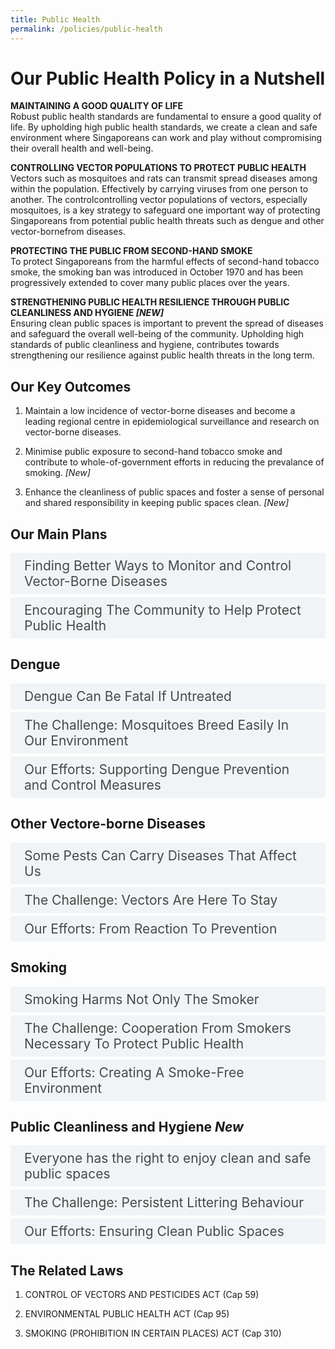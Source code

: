 ```yaml
---
title: Public Health
permalink: /policies/public-health
---
```

<style>

input {
	display: none;
}
label {
	display: block;
	padding: 8px 22px;
	margin: 0 0 5px 0;
	cursor: pointor;
	background: #F0F4F6;
	border-radius: 3px;
	color: #484848;
	transition: ease .5s;
	font-size: 1.5em;
}

label:hover {
	background: #4a96b0;
	color: #FFF;
}

.accordion-content {
	/* background: #E2E5F6; */
	padding: 10px 0px 30px 30px;
	/* border: 1px solid #484848; */
	margin: 0 0 1px 0;
	border-radius: 3px;
}

input + label + .accordion-content {
	display: none;
}

input:checked + label + .accordion-content {
	display: none;
}

input:checked + label + .accordion-content {
	display: block;
}

</style>
<!-- End of accordion -->

<div class="container">

<h1><b>Our Public Health Policy in a Nutshell</b></h1>

<p><strong>MAINTAINING A GOOD QUALITY OF LIFE</strong><br>  Robust public health standards are fundamental to ensure a good quality of life. By upholding high public health standards, we create a clean and safe environment where Singaporeans can work and play without compromising their overall health and well-being.</p>

<p><strong>CONTROLLING VECTOR POPULATIONS TO PROTECT PUBLIC HEALTH</strong><br>  Vectors such as mosquitoes and rats can transmit spread diseases among within the population. Effectively  by carrying viruses from one person to another. The controlcontrolling vector populations of vectors, especially mosquitoes, is a key strategy to safeguard one important way of protecting Singaporeans from potential public health threats such as dengue and other vector-bornefrom diseases.</p>

<p><strong>PROTECTING THE PUBLIC FROM SECOND-HAND SMOKE</strong><br>  To protect Singaporeans from the harmful effects of second-hand tobacco smoke, the smoking ban was introduced in October 1970 and has been progressively extended to cover many public places over the years.</p>

<p><strong>STRENGTHENING PUBLIC HEALTH RESILIENCE THROUGH PUBLIC CLEANLINESS AND HYGIENE <i>[NEW]</i></strong><br>  Ensuring clean public spaces is important to prevent the spread of diseases and safeguard the overall well-being of the community. Upholding high standards of public cleanliness and hygiene, contributes towards strengthening our resilience against public health threats in the long term.</p>

<h2 id="our-key-targets">Our Key Outcomes</h2>
<ol>
	<li><p>Maintain a low incidence of vector-borne diseases and become a leading regional centre in epidemiological surveillance and research on vector-borne diseases.</p>
	</li>
	<li><p>Minimise public exposure to second-hand tobacco smoke and contribute to whole-of-government efforts in reducing the prevalance of smoking. <i>[New]</i></p>
	</li>
	<li><p>Enhance the cleanliness of public spaces and foster a sense of personal and shared responsibility in keeping public spaces clean. <i>[New]</i></p>
	</li>
</ol>

<h2 id="our-main-plans">Our Main Plans</h2>
<div>
	<input type="checkbox" id="title1"  /><label for="title1">Finding Better Ways to Monitor and Control Vector-Borne Diseases</label>
	<div class="accordion-content">
		<p>To safeguard the well-being of Singaporeans, we employ various ways to monitor and control vector-borne diseases. This includes regular surveillance and periodic checks to control vector populations as well as  carry outconducting research to study vector-borne diseases and explore better ways to control them.</p>
	</div>
	<input type="checkbox" id="title2"  /><label for="title2">Encouraging The Community to Help Protect Public Health</label>
	<div class="accordion-content">
		<p>To achieve high standards of high public health standards, we  aim to foster a sense of  increase community ownership for public health. The involvement of the wider  community and the private sector plays a pivotal role in safeguarding contributes to our our public health as we move towards greater increased self-regulation. Efforts at both the individual and collective level are necessary to mitigate public health risks attributed to vectors, second-hand tobacco smoke, and poor cleanliness issues in public spaces.</p>
	</div>
</div>

<a id="Dengue"></a>

<h2>Dengue</h2>
<div>
	<input type="checkbox" id="title3"  /><label for="title3">Dengue Can Be Fatal If Untreated</label>
	<div class="accordion-content">
		<p>The female Aedes aegypti mosquito is the primary vector of dengue in Singapore. When an Aedes mosquito bites an infected person, it can pick up the virus and pass it to the next person it bites.</p>
		<p>The more severe forms of dengue can be fatal if not treated.</p>
	</div>
	<input type="checkbox" id="title4"  /><label for="title4">The Challenge: Mosquitoes Breed Easily In Our Environment</label>
	<div class="accordion-content">
		<p>The Aedes mosquito breeds in stagnant water in man-made habitats. These can be easily found in our environment – such as pails and containers in our homes, tree holes and outdoor drains. Our tropical climate is also conducive to the maturation of the mosquito.</p>
		<p><i>The Disease Is Constantly Among Us</i></p>
		<p>Dengue is endemic in Singapore and the region. This means that the disease is always present, even if it is not always at high levels. To prevent disease transmission, it is important for us to keep mosquito numbers as low as possible at all times.</p>
	</div>
	<input type="checkbox" id="title5"  /><label for="title5">Our Efforts: Supporting Dengue Prevention and Control Measures</label>
	<div class="accordion-content">
		<p>NEA is the lead agency that tackles the dengue problem in Singapore. The Ministry coordinates broader efforts across government agencies to   stop the spread of dengue fever.</p>
		<p><em>Extending The Smoking Ban To More Areas</em></p>
		<p><i>Surveillance and Control</i></p>
		<p>To pre-emptively remove potential breeding  spots, , For mosquitoes, NEA ofﬁcers visit premises to conduct regular inspections which are guided by surveillance data of the mosquito population from NEA’s Gravitrap network. at least once every 3 to 6 months to check for potential breeding spots and remove existing breeding grounds-. NEA also carries out virus surveillance on patient blood samples submitted by healthcare providers, to track the different variations of the dengue virus circulating in the community.</p>
		<p><i>Developing New Tools - Project Wolbachia [NEW]</i></p>
		<p>As part of research and Tto complement existing mosquito control efforts, NEA has been releasing male Wolbachia-Aedes mosquitoes in certain housing estates of Singapore. These male Wolbachia-Aedes mosquitoes then mate with wild-type female Aedes aegypti mosquitoes to produce eggs which do not hatch into larvae, thus helping to bring downsuppress the Aedes aegypti population and reduceing the risk of dengue transmission. Project Wolbachia is intended to complement, and not replace good housekeeping and basic preventive actions that prevent mosquito breeding. Source reduction remains the key strategy to control the populations of all types of mosquitoes.</p>
  		<p><i>Engaging The Community</i></p>
		<p>NEA also engages and educates the community on the need to prevent mosquito breeding. The community can view the map and receive alerts on areas with higher aedes aegypti mosquito populations through the myENV app. Residents living in areas with relatively higher Aedes aegypti mosquito populations are also urged to help reduce the mosquito population by regularly practising the Mozzie Wipeout 'B-L-O-C-K' steps.</p>
  		<p>The community can also find out more information on how to prevent Aedes mosquito breeding at the National Environment Agency (NEA)'s <a href="https://www.nea.gov.sg/dengue-zika/dengue">dengue webpage</a>.</p>
		</div>
</div>

<a id="vector-control"></a>

<h2>Other Vectore-borne Diseases</h2>
<div>
	<input type="checkbox" id="title6"  /><label for="title6">Some Pests Can Carry Diseases That Affect Us</label>
	<div class="accordion-content">
		<p>Pests that can carry diseases are also referred to as vectors. Besides mosquitoes, rats are another example of vectors. Given  Singapore’s high population density, any outbreak of vector-borne
diseases areis likely to spread rapidly. NEA monitors It is therefore important to monitor tthe vectors population to make ensure that vector-borne diseases here are kept under control.</p>
	</div>
	<input type="checkbox" id="title7"  /><label for="title7">The Challenge: Vectors Are Here To Stay</label>
	<div class="accordion-content">
		<p><em>Tougher, Adaptable Agents Of Disease</em></p>
		<p>Due to the loss of their original habitats from rapid urbanisation, these vectors have quickly adopted alternative breeding grounds in built-up areas. Coupled with increased resistance to pesticides, it is almost impossible to get rid of vectors completely.</p>
		<p><em>New Vector-Borne Diseases</em></p>
		<p>Air travel and trade mean that new vector-borne diseases can spread to Singapore through visiting travellers or returning locals.</p>
		<p><em>Favourable Climate For Breeding</em></p>
		<p>With climate change, increases in temperature and rainfall are expected. This may result in vectors thriving in new locations and maturing faster.</p>
	</div>
	<input type="checkbox" id="title8"  /><label for="title8">Our Efforts: From Reaction To Prevention</label>
	<div class="accordion-content">
		<p><em>Surveillance And Control</em></p>
		<p>NEA maintains a close watch on the rat population to keep it under control. Since 01 June 2011, NEA's vector control technicians (VCTs) conduct systematic inspections of both HDB and non-HDB estates island-wide as part of a dedicated rat surveillance and control team under NEA. Surveillance technology involving sensor networks has also been deployed at hawker centres and markets managed by NEA to detect rat activity more efficiently.</p>
		<p><em>Monitoring Vector-borne Diseases</em></p>
		<p>While we cannot get rid of vectors such as mosquitoes completely, we have successfully kept outbreaks of diseases at bay. </p>
		<p>Since its set up in 2002, NEA’s Environmental Health Institute (EHI) has been conducting research, surveillance and risk assessments on vector-borne diseases such as zika, chikungunya and malaria. Accurate and rapid diagnosis of such diseases is important as it helps to minimise the chances of transmission.</p>
	</div>
</div>

<a id="smoking"></a>

<h2>Smoking</h2>
<div>
	<input type="checkbox" id="title9"  /><label for="title9">Smoking Harms Not Only The Smoker</label>
	<div class="accordion-content">
		<p>PSmoking harms the health of the smoker. Not only that, people exposed to second-hand tobacco smoke in public places are also at risk of the ill effects of smoking.</p>
		<p>There are at least 60 cancer-causing chemicals in second-hand smoke. Non-smokers who are exposed to second-hand smoke face higher risks of lung cancer, respiratory tract infections, heart disease as well as eye, nose and throat irritations.</p>
		<p>Studies have also shown that pregnant women exposed to second-hand smoke are more likely to have miscarriages or stillbirths.</p>
	</div>
	<input type="checkbox" id="title10"  /><label for="title10">The Challenge: Cooperation From Smokers Necessary To Protect Public Health</label>
	<div class="accordion-content">
		<p>The prevalence of daily smoking has decreased over the years and Aalthough only about 9%10% of Singaporean adults are smokers, anyone in a public space with smokers can be affected by the effects of smoking.</p>
		<p>The Ministry takes measures to protect the health of non-smokers through the smoking prohibition act.</p>
		<p>Besides having laws in place, smokers must also take responsibility for their own actions and be considerate towards others.</p>
	</div>
	<input type="checkbox" id="title11"  /><label for="title11">Our Efforts: Creating A Smoke-Free Environment</label>
	<div class="accordion-content">
		<p><em>Greater Enforcement of Ban</em></p>
		<p>The NEA has stepped up its efforts to enforce the smoking ban by conducting daily patrols of various places, including 24-hour food and entertainment outlets. Members of the public can also report smoking
violations via NEA's myENV mobile application, or <a href="https://www.nea.gov.sg/corporate-functions/feedback">Online Feedback Form</a>.</p>
		<p><em>Extending The Smoking Ban To More Areas</em></p>
		<p>Efforts to protect non-smokers from second-hand smoke began in 1970 when smoking was banned in cinemas, theatres and on omnibuses. Since then, the ban has been extended to more than 49,000 premises, particularly those where it is harder for non-smokers to avoid second- hand smoke. MSE The Ministry and NEA will continue to consider further extensions  of the smoking prohibition from time to time.</p>
	</div>
</div>

<a id="public cleanliness and hygiene"></a>

<h2>Public Cleanliness and Hygiene <i>New</i></h2>
<div>
	<input type="checkbox" id="title12"  /><label for="title12">Everyone has the right to enjoy clean and safe public spaces</label>
	<div class="accordion-content">
		<p>Maintaining public cleanliness and public hygiene is important in mitigating the transmission of infectious diseases and allows users of the public spaces to enjoy a cleaner and more liveable environment. To underscore this, 2024 has been designated as the Year of Public Hygiene.</p>
	</div>
	<input type="checkbox" id="title13"  /><label for="title13">The Challenge: Persistent Littering Behaviour</label>
	<div class="accordion-content">
		<p>Singapore has a reputation for being a clean and green city. Based on cleanliness surveys, most Singaporeans perceive that our public spaces are clean as well. However, there persists a minority of the population which continue to be inconsiderate and litter public spaces. The Ministry and NEA keep Singapore clean through cleaning of public areas, enforcement and public education.</p>
	</div>
	<input type="checkbox" id="title14"  /><label for="title14">Our Efforts: Ensuring Clean Public Spaces</label>
	<div class="accordion-content">
		<p><em>Cleaning Public Spaces</em></p>
		<p>NEA oversee the cleaning of public spaces such as roads, pavements, and certain private estates and public areas in Singapore.</p>
		<p><em>Tackling Litterbugs</em></p>
		<p>NEA takes strict enforcement action against litterbugs. To strengthen the deterrent effect against littering, the maximum court penalties for littering offences were doubled in 2014 from $1,000, $2,000 and $5,000 for the first, second, and third or subsequent conviction, to $2,000, $4,000 and $10,000 respectively. Recalcitrant offenders prosecuted in court may also be required to perform Corrective Work Order (CWO). The composition sum for the first littering offence was also raised from $200 to $300 in 2014.</p>
		<p>In September 2021, NEA commenced enforcement against table littering, which established new social norms where most Singaporeans return their used trays/crockery and litter after dining at community dining places such as hawker centres and coffeeshops.</p>
		<p>On 1 July 2023, NEA introduced a statutory presumption provision for littering from residential flats, placing greater onus on registered flat owners/tenants to prevent high-rise littering from their flats.<p>
		<p><em>Fostering Social Responsiblity</em></p>
		<p>To ensure that we live in a clean and liveable environment, it is important for all Singaporeans to play our part to uphold high standards of public cleanliness and hygiene. The Ministry and NEA organises public education campaigns and supports ground-up initiatives with related partners to promote greater awareness and foster a sense of personal and shared social responsibility among the community.  These include campaigns such as the Keep Singapore Clean Campaign, and Clean Public Toilets Campaign, amongst others.</p>
	</div>
</div>

<h2>The Related Laws</h2>
<ol>
	<li><p>CONTROL OF VECTORS AND PESTICIDES ACT (Cap 59)</p>
	</li>
	<li><p>ENVIRONMENTAL PUBLIC HEALTH ACT (Cap 95)</p>
	</li>
	<li><p>SMOKING (PROHIBITION IN CERTAIN PLACES) ACT (Cap 310)</p>
	</li>
</ol>
